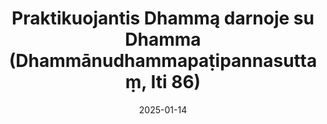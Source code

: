 ---
layout: page
title: 'Praktikuojantis Dhammą darnoje su Dhamma (Dhammānudhammapaṭipannasuttaṃ, Iti 86)'
category: bylota
index:
sortIndex: 86
suttacentral: iti86
date: 2025-01-14
tags:
---